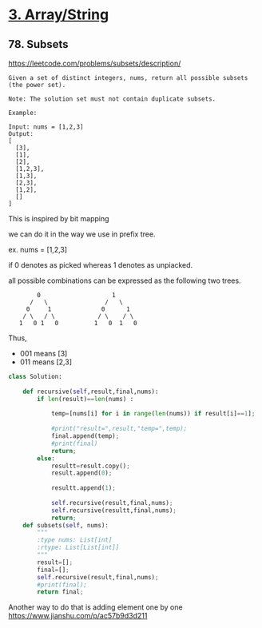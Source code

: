 

# [3. Array/String](/arraystring.md)

## 78. Subsets
https://leetcode.com/problems/subsets/description/


    Given a set of distinct integers, nums, return all possible subsets (the power set).
    
    Note: The solution set must not contain duplicate subsets.
    
    Example:
    
    Input: nums = [1,2,3]
    Output:
    [
      [3],
      [1],
      [2],
      [1,2,3],
      [1,3],
      [2,3],
      [1,2],
      []
    ]


This is inspired by bit mapping 

we can do it in the way we use in prefix tree.

ex. nums = [1,2,3]

if 0 denotes as picked whereas 1 denotes as unpiacked.

all possible combinations can be expressed as the following two trees.

            0                    1
          /   \                /   \
         0     1              0      1 
        / \   / \            / \    / \
       1   0 1   0          1   0  1   0
  
  
 Thus, 
 *    001 means [3]
 *    011 means [2,3]


```python
class Solution:
    
    def recursive(self,result,final,nums):
        if len(result)==len(nums) :
            
            temp=[nums[i] for i in range(len(nums)) if result[i]==1];
            
            #print("result=",result,"temp=",temp);  
            final.append(temp);
            #print(final)
            return;
        else:
            resultt=result.copy();
            result.append(0);
            
            resultt.append(1);
            
            self.recursive(result,final,nums);
            self.recursive(resultt,final,nums);
            return;
    def subsets(self, nums):
        """
        :type nums: List[int]
        :rtype: List[List[int]]
        """
        result=[];
        final=[];
        self.recursive(result,final,nums);
        #print(final);
        return final;

```     

Another way to do that is adding element one by one
      https://www.jianshu.com/p/ac57b9d3d211  
        